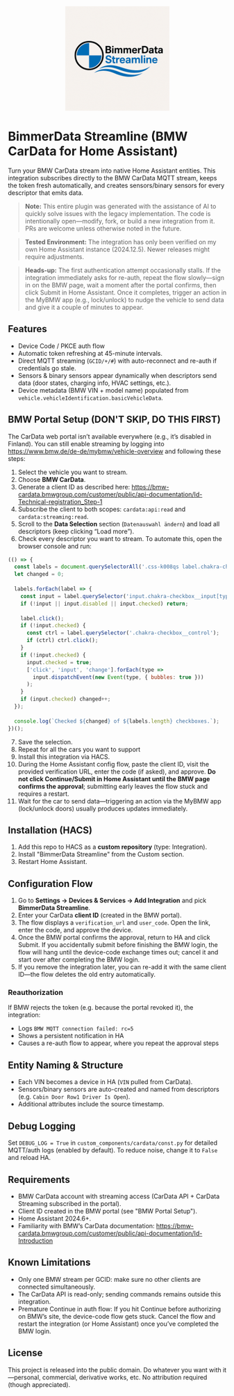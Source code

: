 <p align="center">
  <img src="logo.png" alt="BimmerData Streamline logo" width="240" />
</p>

# BimmerData Streamline (BMW CarData for Home Assistant)

Turn your BMW CarData stream into native Home Assistant entities. This integration subscribes directly to the BMW CarData MQTT stream, keeps the token fresh automatically, and creates sensors/binary sensors for every descriptor that emits data.

> **Note:** This entire plugin was generated with the assistance of AI to quickly solve issues with the legacy implementation. The code is intentionally open—modify, fork, or build a new integration from it. PRs are welcome unless otherwise noted in the future.

> **Tested Environment:** The integration has only been verified on my own Home Assistant instance (2024.12.5). Newer releases might require adjustments.

> **Heads-up:** The first authentication attempt occasionally stalls. If the integration immediately asks for re-auth, repeat the flow slowly—sign in on the BMW page, wait a moment after the portal confirms, then click Submit in Home Assistant. Once it completes, trigger an action in the MyBMW app (e.g., lock/unlock) to nudge the vehicle to send data and give it a couple of minutes to appear.

## Features

- Device Code / PKCE auth flow
- Automatic token refreshing at 45-minute intervals.
- Direct MQTT streaming (`GCID/+/#`) with auto-reconnect and re-auth if credentials go stale.
- Sensors & binary sensors appear dynamically when descriptors send data (door states, charging info, HVAC settings, etc.).
- Device metadata (BMW VIN + model name) populated from `vehicle.vehicleIdentification.basicVehicleData`.

## BMW Portal Setup (DON'T SKIP, DO THIS FIRST)

The CarData web portal isn’t available everywhere (e.g., it’s disabled in Finland). You can still enable streaming by logging into https://www.bmw.de/de-de/mybmw/vehicle-overview and following these steps:

1. Select the vehicle you want to stream.
2. Choose **BMW CarData**.
3. Generate a client ID as described here: https://bmw-cardata.bmwgroup.com/customer/public/api-documentation/Id-Technical-registration_Step-1
4. Subscribe the client to both scopes: `cardata:api:read` and `cardata:streaming:read`.
5. Scroll to the **Data Selection** section (`Datenauswahl ändern`) and load all descriptors (keep clicking “Load more”).
6. Check every descriptor you want to stream. To automate this, open the browser console and run:

```js
(() => {
  const labels = document.querySelectorAll('.css-k008qs label.chakra-checkbox');
  let changed = 0;

  labels.forEach(label => {
    const input = label.querySelector('input.chakra-checkbox__input[type="checkbox"]');
    if (!input || input.disabled || input.checked) return;

    label.click();
    if (!input.checked) {
      const ctrl = label.querySelector('.chakra-checkbox__control');
      if (ctrl) ctrl.click();
    }
    if (!input.checked) {
      input.checked = true;
      ['click', 'input', 'change'].forEach(type =>
        input.dispatchEvent(new Event(type, { bubbles: true }))
      );
    }
    if (input.checked) changed++;
  });

  console.log(`Checked ${changed} of ${labels.length} checkboxes.`);
})();
```

7. Save the selection.
8. Repeat for all the cars you want to support
9. Install this integration via HACS.
10. During the Home Assistant config flow, paste the client ID, visit the provided verification URL, enter the code (if asked), and approve. **Do not click Continue/Submit in Home Assistant until the BMW page confirms the approval**; submitting early leaves the flow stuck and requires a restart.
11. Wait for the car to send data—triggering an action via the MyBMW app (lock/unlock doors) usually produces updates immediately.

## Installation (HACS)

1. Add this repo to HACS as a **custom repository** (type: Integration).
2. Install "BimmerData Streamline" from the Custom section.
3. Restart Home Assistant.

## Configuration Flow

1. Go to **Settings → Devices & Services → Add Integration** and pick **BimmerData Streamline**.
2. Enter your CarData **client ID** (created in the BMW portal).
3. The flow displays a `verification_url` and `user_code`. Open the link, enter the code, and approve the device.
4. Once the BMW portal confirms the approval, return to HA and click Submit. If you accidentally submit before finishing the BMW login, the flow will hang until the device-code exchange times out; cancel it and start over after completing the BMW login.
5. If you remove the integration later, you can re-add it with the same client ID—the flow deletes the old entry automatically.

### Reauthorization
If BMW rejects the token (e.g. because the portal revoked it), the integration:
- Logs `BMW MQTT connection failed: rc=5`
- Shows a persistent notification in HA
- Causes a re-auth flow to appear, where you repeat the approval steps

## Entity Naming & Structure

- Each VIN becomes a device in HA (`VIN` pulled from CarData).
- Sensors/binary sensors are auto-created and named from descriptors (e.g. `Cabin Door Row1 Driver Is Open`).
- Additional attributes include the source timestamp.

## Debug Logging
Set `DEBUG_LOG = True` in `custom_components/cardata/const.py` for detailed MQTT/auth logs (enabled by default). To reduce noise, change it to `False` and reload HA.

## Requirements

- BMW CarData account with streaming access (CarData API + CarData Streaming subscribed in the portal).
- Client ID created in the BMW portal (see "BMW Portal Setup").
- Home Assistant 2024.6+.
- Familiarity with BMW’s CarData documentation: https://bmw-cardata.bmwgroup.com/customer/public/api-documentation/Id-Introduction

## Known Limitations

- Only one BMW stream per GCID: make sure no other clients are connected simultaneously.
- The CarData API is read-only; sending commands remains outside this integration.
- Premature Continue in auth flow: If you hit Continue before authorizing on BMW’s site, the device-code flow gets stuck. Cancel the flow and restart the integration (or Home Assistant) once you’ve completed the BMW login.

## License

This project is released into the public domain. Do whatever you want with it—personal, commercial, derivative works, etc. No attribution required (though appreciated).
